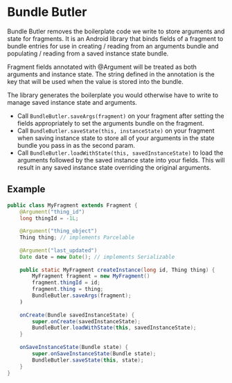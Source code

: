 Bundle Butler
========================
Bundle Butler removes the boilerplate code we write to store arguments and state for fragments.
It is an Android library that binds fields of a fragment to bundle entries for use in creating / reading from an arguments bundle and populating / reading from a saved instance state bundle.

Fragment fields annotated with @Argument will be treated as both arguments and instance state. The string defined in the annotation is the key that will be used when the value is stored into the bundle.

The library generates the boilerplate you would otherwise have to write to manage saved instance state and arguments.

* Call `BundleButler.saveArgs(fragment)` on your fragment after setting the fields appropriately to set the arguments bundle on the fragment.
* Call `BundleButler.saveState(this, instanceState)` on your fragment when saving instance state to store all of your arguments in the state bundle you pass in as the second param.
* Call `BundleButler.loadWithState(this, savedInstanceState)` to load the arguments followed by the saved instance state into your fields. This will result in any saved instance state overriding the original arguments.

Example
-------
```java
public class MyFragment extends Fragment {
	@Argument("thing_id")
	long thingId = -1L;
	
	@Argument("thing_object")
	Thing thing; // implements Parcelable
	
	@Argument("last_updated")
	Date date = new Date(); // implements Serializable
	
	public static MyFragment createInstance(long id, Thing thing) {
	    MyFragment fragment = new MyFragment()
	    fragment.thingId = id;
	    fragment.thing = thing;
	    BundleButler.saveArgs(fragment);
	)
	
	onCreate(Bundle savedInstanceState) {
		super.onCreate(savedInstanceState);
	    BundleButler.loadWithState(this, savedInstanceState);
	}
	
	onSaveInstanceState(Bundle state) {
		super.onSaveInstanceState(Bundle state);
	    BundleButler.saveState(this, state);
	}
}
```
